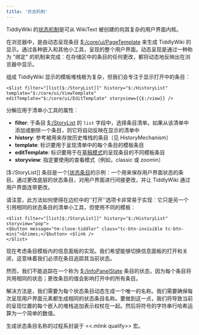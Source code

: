 ```yaml
---
title: '状态机制'
---
```


TiddlyWiki 的[状态机制](StateMechanism)是可从 WikiText 被创建的何其复杂的用户界面内核。

在浏览器中，是由动态呈现条目 [$:/core/ui/PageTemplate](#%24%3A/core/ui/PageTemplate) 来生成 TiddlyWiki 的显示。通过各种嵌入和其他小工具，呈现的整个用户界面。动态呈现是通过一种称为 "绑定" 的机制来完成︰在存储区中的条目的任何更改，都将动态地反映出在浏览器中显示。

组成 TiddlyWiki 显示的模板堆栈极为复杂，但我们会专注于显示打开中的条目︰

```
<$list filter="[list[$:/StoryList]]" history="$:/HistoryList" template="$:/core/ui/ViewTemplate" editTemplate="$:/core/ui/EditTemplate" storyview={{$:/view}} />
```

分解应用于清单小工具的属性︰

* **filter**: 于条目 [$:/StoryList](#%24%3A/StoryList) 的 `list` 字段中，选择条目清单。如果从该清单中添加或删除一个条目，则它将自动反映在显示的清单中
* **history**: 参考被用来存放历史堆栈的条目（见 HistoryMechanism）
* **template**: 标识要用于呈现清单中的每个条目的模板条目
* **editTemplate**: 标识要用于在[草稿模式](DraftMechanism)的呈现条目的不同模板条目
* **storyview**: 指定要使用的查看模式（例如，classic 或 zoomin）

[$:/StoryList]] 条目是一个[[状态条目](StateTiddler)的示例︰一个用来保存用户界面状态的条目。通过更改底层的状态条目，对用户界面进行间接更改，并让 TiddlyWiki 通过用户界面连带更改。

请注意，此方法如何使得在边栏中的''打开''选项卡非常易于实现︰它只是另一个引用相同的状态条目的清单小工具，但使用不同的模板︰

```
<$list filter="[list[$:/StoryList]]" history="$:/HistoryList" storyview="pop">
<$button message="tm-close-tiddler" class="tc-btn-invisible tc-btn-mini">&times;</$button> <$link />
</$list>
```

现在考虑条目模板内的信息面板的实现。我们希望能够切换信息面板的打开和关闭，这意味着我们必须在条目追踪其当前状态。

然而，我们不能追踪在一个称为 [$:/InfoPanelState](#%24%3A/InfoPanelState) 条目的状态，因为每个条目将共用相同的状态；更改条目的值会影响打开中的所有条目。

解决方法是，我们需要为每个状态条目动态生成一个唯一的名称。我们需要确保每次呈现用户界面元素都生成相同的状态条目名称。要做到这一点，我们将导致当前的呈现位置的每个嵌入的堆栈追加表示权杖在一起。然后将符号的字符串行哈希运算为一个简单的数值。

生成状态条目名称的过程系封装于 <<.mlink qualify>> 宏。

